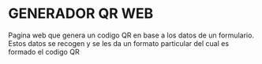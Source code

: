 # GENERADOR QR WEB
Pagina web que genera un codigo QR en base a los datos de un formulario. Estos datos se recogen y se les da un formato particular del cual es formado el codigo QR
